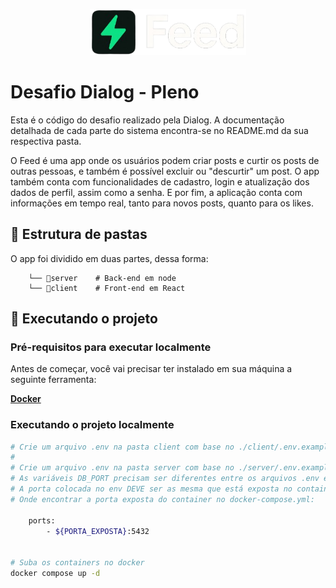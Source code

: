 <p align="center">
   <img src="./client/src/assets/full-logo.png" alt="Proffy" width="250"/>
</p>

# Desafio Dialog - Pleno

Esta é o código do desafio realizado pela Dialog. A documentação detalhada de cada parte do sistema encontra-se no README.md da sua respectiva pasta.

O Feed é uma app onde os usuários podem criar posts e curtir os posts de outras pessoas, e também é possível excluir ou "descurtir" um post. 
O app também conta com funcionalidades de cadastro, login e atualização dos dados de perfil, assim como a senha. 
E por fim, a aplicação conta com informações em tempo real, tanto para novos posts, quanto para os likes.

## 📁 Estrutura de pastas
O app foi dividido em duas partes, dessa forma:

```
    └── 📁server    # Back-end em node
    └── 📁client    # Front-end em React
```

## 🔧 Executando o projeto
### Pré-requisitos para executar localmente

Antes de começar, você vai precisar ter instalado em sua máquina a seguinte ferramenta:

**[Docker](https://www.docker.com)**

### Executando o projeto localmente

```bash
# Crie um arquivo .env na pasta client com base no ./client/.env.example
#
# Crie um arquivo .env na pasta server com base no ./server/.env.example
# As variáveis DB_PORT precisam ser diferentes entre os arquivos .env e .env.test.
# A porta colocada no env DEVE ser as mesma que está exposta no container no arquivo docker-compose.yml. 
# Onde encontrar a porta exposta do container no docker-compose.yml:

    ports:
        - ${PORTA_EXPOSTA}:5432


# Suba os containers no docker 
docker compose up -d
```
